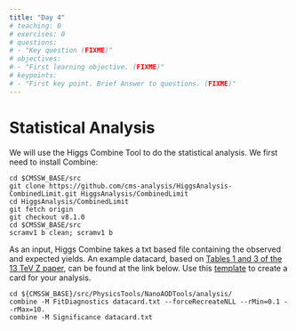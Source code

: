 ```yaml
---
title: "Day 4"
# teaching: 0
# exercises: 0
# questions:
# - "Key question (FIXME)"
# objectives:
# - "First learning objective. (FIXME)"
# keypoints:
# - "First key point. Brief Answer to questions. (FIXME)"
---
```


# Statistical Analysis


We will use the Higgs Combine Tool to do the statistical analysis. We first need to install Combine:
```shell
cd $CMSSW_BASE/src
git clone https://github.com/cms-analysis/HiggsAnalysis-CombinedLimit.git HiggsAnalysis/CombinedLimit
cd HiggsAnalysis/CombinedLimit
git fetch origin
git checkout v8.1.0
cd $CMSSW_BASE/src
scramv1 b clean; scramv1 b
```

As an input, Higgs Combine takes a txt based file containing the observed and expected yields. An example datacard, based on [Tables 1 and 3 of the 13 TeV Z paper](https://cms-results.web.cern.ch/cms-results/public-results/publications/HIG-15-007/#Tab), can be found at the link below. Use this [template](https://github.com/fojensen/nanoAOD-tools/blob/cmsdas2022/analysis/datacard_mumu.txt) to create a card for your analysis.

```shell
cd ${CMSSW_BASE}/src/PhysicsTools/NanoAODTools/analysis/
combine -M FitDiagnostics datacard.txt --forceRecreateNLL --rMin=0.1 --rMax=10.
combine -M Significance datacard.txt
```

